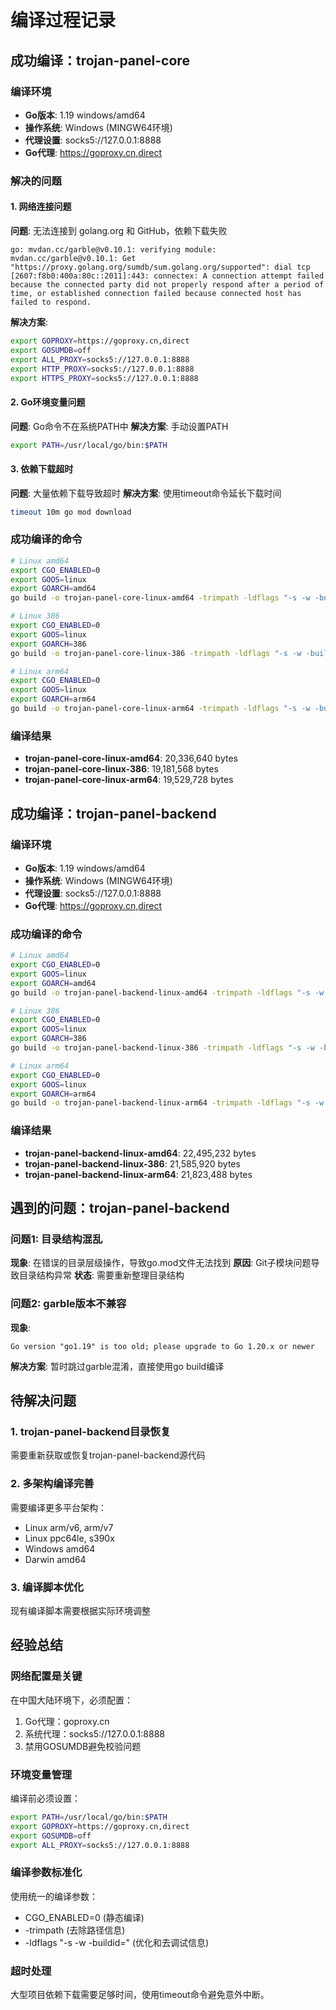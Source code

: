 # 编译过程记录

## 成功编译：trojan-panel-core

### 编译环境
- **Go版本**: 1.19 windows/amd64
- **操作系统**: Windows (MINGW64环境)
- **代理设置**: socks5://127.0.0.1:8888
- **Go代理**: https://goproxy.cn,direct

### 解决的问题

#### 1. 网络连接问题
**问题**: 无法连接到 golang.org 和 GitHub，依赖下载失败
```
go: mvdan.cc/garble@v0.10.1: verifying module: mvdan.cc/garble@v0.10.1: Get "https://proxy.golang.org/sumdb/sum.golang.org/supported": dial tcp [2607:f8b0:400a:80c::2011]:443: connectex: A connection attempt failed because the connected party did not properly respond after a period of time, or established connection failed because connected host has failed to respond.
```

**解决方案**:
```bash
export GOPROXY=https://goproxy.cn,direct
export GOSUMDB=off
export ALL_PROXY=socks5://127.0.0.1:8888
export HTTP_PROXY=socks5://127.0.0.1:8888
export HTTPS_PROXY=socks5://127.0.0.1:8888
```

#### 2. Go环境变量问题
**问题**: Go命令不在系统PATH中
**解决方案**: 手动设置PATH
```bash
export PATH=/usr/local/go/bin:$PATH
```

#### 3. 依赖下载超时
**问题**: 大量依赖下载导致超时
**解决方案**: 使用timeout命令延长下载时间
```bash
timeout 10m go mod download
```

### 成功编译的命令
```bash
# Linux amd64
export CGO_ENABLED=0
export GOOS=linux
export GOARCH=amd64
go build -o trojan-panel-core-linux-amd64 -trimpath -ldflags "-s -w -buildid="

# Linux 386
export CGO_ENABLED=0
export GOOS=linux
export GOARCH=386
go build -o trojan-panel-core-linux-386 -trimpath -ldflags "-s -w -buildid="

# Linux arm64
export CGO_ENABLED=0
export GOOS=linux
export GOARCH=arm64
go build -o trojan-panel-core-linux-arm64 -trimpath -ldflags "-s -w -buildid="
```

### 编译结果
- **trojan-panel-core-linux-amd64**: 20,336,640 bytes
- **trojan-panel-core-linux-386**: 19,181,568 bytes  
- **trojan-panel-core-linux-arm64**: 19,529,728 bytes

## 成功编译：trojan-panel-backend

### 编译环境
- **Go版本**: 1.19 windows/amd64
- **操作系统**: Windows (MINGW64环境)
- **代理设置**: socks5://127.0.0.1:8888
- **Go代理**: https://goproxy.cn,direct

### 成功编译的命令
```bash
# Linux amd64
export CGO_ENABLED=0
export GOOS=linux
export GOARCH=amd64
go build -o trojan-panel-backend-linux-amd64 -trimpath -ldflags "-s -w -buildid="

# Linux 386
export CGO_ENABLED=0
export GOOS=linux
export GOARCH=386
go build -o trojan-panel-backend-linux-386 -trimpath -ldflags "-s -w -buildid="

# Linux arm64
export CGO_ENABLED=0
export GOOS=linux
export GOARCH=arm64
go build -o trojan-panel-backend-linux-arm64 -trimpath -ldflags "-s -w -buildid="
```

### 编译结果
- **trojan-panel-backend-linux-amd64**: 22,495,232 bytes
- **trojan-panel-backend-linux-386**: 21,585,920 bytes  
- **trojan-panel-backend-linux-arm64**: 21,823,488 bytes

## 遇到的问题：trojan-panel-backend

### 问题1: 目录结构混乱
**现象**: 在错误的目录层级操作，导致go.mod文件无法找到
**原因**: Git子模块问题导致目录结构异常
**状态**: 需要重新整理目录结构

### 问题2: garble版本不兼容
**现象**: 
```
Go version "go1.19" is too old; please upgrade to Go 1.20.x or newer
```
**解决方案**: 暂时跳过garble混淆，直接使用go build编译

## 待解决问题

### 1. trojan-panel-backend目录恢复
需要重新获取或恢复trojan-panel-backend源代码

### 2. 多架构编译完善
需要编译更多平台架构：
- Linux arm/v6, arm/v7
- Linux ppc64le, s390x
- Windows amd64
- Darwin amd64

### 3. 编译脚本优化
现有编译脚本需要根据实际环境调整

## 经验总结

### 网络配置是关键
在中国大陆环境下，必须配置：
1. Go代理：goproxy.cn
2. 系统代理：socks5://127.0.0.1:8888
3. 禁用GOSUMDB避免校验问题

### 环境变量管理
编译前必须设置：
```bash
export PATH=/usr/local/go/bin:$PATH
export GOPROXY=https://goproxy.cn,direct
export GOSUMDB=off
export ALL_PROXY=socks5://127.0.0.1:8888
```

### 编译参数标准化
使用统一的编译参数：
- CGO_ENABLED=0 (静态编译)
- -trimpath (去除路径信息)
- -ldflags "-s -w -buildid=" (优化和去调试信息)

### 超时处理
大型项目依赖下载需要足够时间，使用timeout命令避免意外中断。